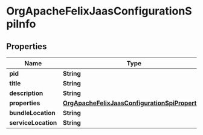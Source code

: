 

# OrgApacheFelixJaasConfigurationSpiInfo

## Properties

Name | Type | Description | Notes
------------ | ------------- | ------------- | -------------
**pid** | **String** |  |  [optional]
**title** | **String** |  |  [optional]
**description** | **String** |  |  [optional]
**properties** | [**OrgApacheFelixJaasConfigurationSpiProperties**](OrgApacheFelixJaasConfigurationSpiProperties.md) |  |  [optional]
**bundleLocation** | **String** |  |  [optional]
**serviceLocation** | **String** |  |  [optional]



